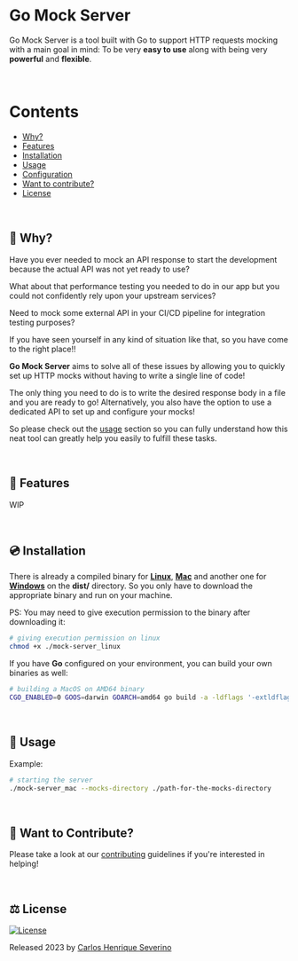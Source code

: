 # Go Mock Server

Go Mock Server is a tool built with Go to support HTTP requests mocking with a main goal in mind: To be very **easy to use** along with being very **powerful** and **flexible**. 

<br />

Contents
========
 * [Why?](#-why)
 * [Features](#-features)
 * [Installation](#-installation)
 * [Usage](#-usage)
 * [Configuration](#-configuration)
 * [Want to contribute?](#-want-to-contribute)
 * [License](#-license)

<br />

## 🤔 Why?

Have you ever needed to mock an API response to start the development because the actual API was not yet ready to use? 

What about that performance testing you needed to do in our app but you could not confidently rely upon your upstream services? 

Need to mock some external API in your CI/CD pipeline for integration testing purposes?

If you have seen yourself in any kind of situation like that, so you have come to the right place!! 

**Go Mock Server** aims to solve all of these issues by allowing you to quickly set up HTTP mocks without having to write a single line of code! 

The only thing you need to do is to write the desired response body in a file and you are ready to go! Alternatively, you also have the option to use a dedicated API to set up and configure your mocks! 

So please check out the [usage](#usage) section so you can fully understand how this neat tool can greatly help you easily to fulfill these tasks. 


<br />

## 📝 Features
WIP

<br />

## 💿 Installation

There is already a compiled binary for **[Linux](https://github.com/Caik/go-mock-server/blob/main/dist/mock-server_linux)**, **[Mac](https://github.com/Caik/go-mock-server/blob/main/dist/mock-server_linux)** and another one for **[Windows](https://github.com/Caik/go-mock-server/blob/main/dist/mock-server.exe)** on the **dist/** directory.
So you only have to download the appropriate binary and run on your machine.

PS: You may need to give execution permission to the binary after downloading it:

 ```bash
# giving execution permission on linux
chmod +x ./mock-server_linux
```

If you have **Go** configured on your environment, you can build your own binaries as well:

```bash
# building a MacOS on AMD64 binary
CGO_ENABLED=0 GOOS=darwin GOARCH=amd64 go build -a -ldflags '-extldflags "-static" -s -w' -o ./mock-server-darwin-amd64 cmd/mock-server/main.go
```

<br />

## 📖 Usage

Example:

```bash
# starting the server
./mock-server_mac --mocks-directory ./path-for-the-mocks-directory
```

<br />

## 🔧 Want to Contribute?

Please take a look at our [contributing](https://github.com/Caik/go-mock-server/blob/main/CONTRIBUTING.md) guidelines if you're interested in helping!

<br />

## ⚖️ License

[![License](https://img.shields.io/badge/license-MIT-blue.svg)](/https://github.com/Caik/go-mock-server/blob/main/LICENSE)

Released 2023 by [Carlos Henrique Severino](https://github.com/Caik)